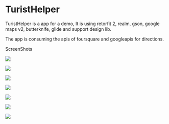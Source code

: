 # TuristHelper

TuristHelper is a app for a demo, It is using retorfit 2, realm, gson, google maps v2, 
butterknife, glide and support design lib. 

The app is consuming the apis of foursquare and googleapis for directions.

ScreenShots

![](/screenshots/Screenshot_1.png)

![](/screenshots/Screenshot_2.png)

![](/screenshots/Screenshot_3.png)

![](/screenshots/Screenshot_4.png)

![](/screenshots/Screenshot_5.png)

![](/screenshots/Screenshot_6.png)

![](/screenshots/Screenshot_7.png)


